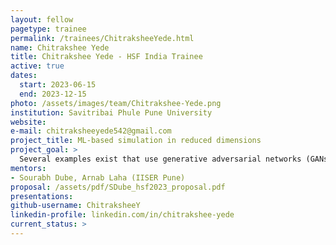```yaml
---
layout: fellow
pagetype: trainee
permalink: /trainees/ChitraksheeYede.html
name: Chitrakshee Yede
title: Chitrakshee Yede - HSF India Trainee
active: true
dates:
  start: 2023-06-15
  end: 2023-12-15
photo: /assets/images/team/Chitrakshee-Yede.png
institution: Savitribai Phule Pune University
website:
e-mail: chitraksheeyede542@gmail.com
project_title: ML-based simulation in reduced dimensions
project_goal: >
  Several examples exist that use generative adversarial networks (GANs) for faster simulation. However, a potential challenge in using them is computing time and the corresponding ML expertise. In this project, we aim to study faster ML-based simulation by using GANs along with dimensionality reduction algorithms on an individual workstation.
mentors:
- Sourabh Dube, Arnab Laha (IISER Pune)
proposal: /assets/pdf/SDube_hsf2023_proposal.pdf
presentations:
github-username: ChitraksheeY
linkedin-profile: linkedin.com/in/chitrakshee-yede
current_status: >
---
```


